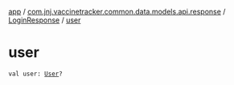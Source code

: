[app](../../index.md) / [com.jnj.vaccinetracker.common.data.models.api.response](../index.md) / [LoginResponse](index.md) / [user](./user.md)

# user

`val user: `[`User`](../-user/index.md)`?`